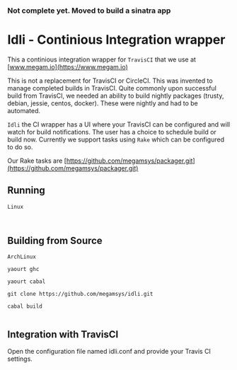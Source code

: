 ### Not complete yet. Moved to build a sinatra app

Idli - Continious Integration wrapper
=====================================

This a continious integration wrapper for `TravisCI` that we use at [www.megam.io](https://www.megam.io)

This is not a replacement for TravisCI or CircleCI. This was invented to manage completed builds in TravisCI.
Quite commonly upon successful build from TravisCI, we needed an ability to build nightly packages
(trusty, debian, jessie, centos, docker). These were  nightly and had to be automated.

`Idli` the CI wrapper has a UI where your TravisCI can be configured and will watch for build notifications.
The user has a choice to schedule build or build now. Currently we support tasks using `Rake` which can be configured to do so.

Our Rake tasks are [https://github.com/megamsys/packager.git](https://github.com/megamsys/packager.git)

Running
-------

``Linux``

```


```

Building from Source
---------------------

``ArchLinux``

```
yaourt ghc

yaourt cabal

git clone https://github.com/megamsys/idli.git

cabal build


````


Integration with TravisCI
--------------------------

Open the configuration file named idli.conf and provide your Travis CI settings.

```


```
